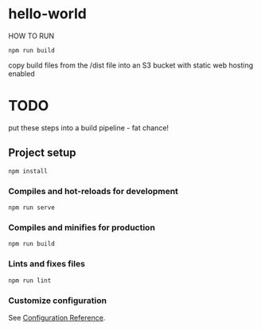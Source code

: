 # hello-world
HOW TO RUN
```
npm run build
```
copy build files from the /dist file into an S3 bucket with static web hosting enabled
# TODO
put these steps into a build pipeline - fat chance!

## Project setup
```
npm install
```

### Compiles and hot-reloads for development
```
npm run serve
```

### Compiles and minifies for production
```
npm run build
```

### Lints and fixes files
```
npm run lint
```

### Customize configuration
See [Configuration Reference](https://cli.vuejs.org/config/).
